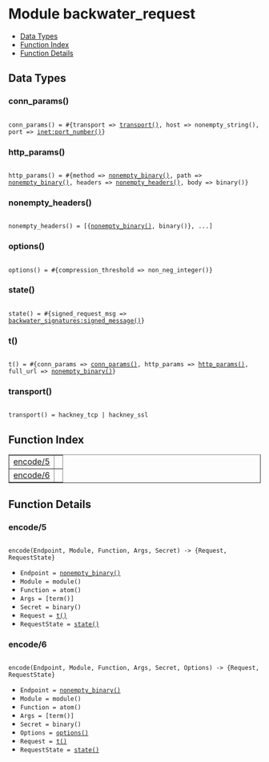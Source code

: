 

# Module backwater_request #
* [Data Types](#types)
* [Function Index](#index)
* [Function Details](#functions)

<a name="types"></a>

## Data Types ##




### <a name="type-conn_params">conn_params()</a> ###


<pre><code>
conn_params() = #{transport =&gt; <a href="#type-transport">transport()</a>, host =&gt; nonempty_string(), port =&gt; <a href="inet.md#type-port_number">inet:port_number()</a>}
</code></pre>




### <a name="type-http_params">http_params()</a> ###


<pre><code>
http_params() = #{method =&gt; <a href="#type-nonempty_binary">nonempty_binary()</a>, path =&gt; <a href="#type-nonempty_binary">nonempty_binary()</a>, headers =&gt; <a href="#type-nonempty_headers">nonempty_headers()</a>, body =&gt; binary()}
</code></pre>




### <a name="type-nonempty_headers">nonempty_headers()</a> ###


<pre><code>
nonempty_headers() = [{<a href="#type-nonempty_binary">nonempty_binary()</a>, binary()}, ...]
</code></pre>




### <a name="type-options">options()</a> ###


<pre><code>
options() = #{compression_threshold =&gt; non_neg_integer()}
</code></pre>




### <a name="type-state">state()</a> ###


<pre><code>
state() = #{signed_request_msg =&gt; <a href="backwater_signatures.md#type-signed_message">backwater_signatures:signed_message()</a>}
</code></pre>




### <a name="type-t">t()</a> ###


<pre><code>
t() = #{conn_params =&gt; <a href="#type-conn_params">conn_params()</a>, http_params =&gt; <a href="#type-http_params">http_params()</a>, full_url =&gt; <a href="#type-nonempty_binary">nonempty_binary()</a>}
</code></pre>




### <a name="type-transport">transport()</a> ###


<pre><code>
transport() = hackney_tcp | hackney_ssl
</code></pre>

<a name="index"></a>

## Function Index ##


<table width="100%" border="1" cellspacing="0" cellpadding="2" summary="function index"><tr><td valign="top"><a href="#encode-5">encode/5</a></td><td></td></tr><tr><td valign="top"><a href="#encode-6">encode/6</a></td><td></td></tr></table>


<a name="functions"></a>

## Function Details ##

<a name="encode-5"></a>

### encode/5 ###

<pre><code>
encode(Endpoint, Module, Function, Args, Secret) -&gt; {Request, RequestState}
</code></pre>

<ul class="definitions"><li><code>Endpoint = <a href="#type-nonempty_binary">nonempty_binary()</a></code></li><li><code>Module = module()</code></li><li><code>Function = atom()</code></li><li><code>Args = [term()]</code></li><li><code>Secret = binary()</code></li><li><code>Request = <a href="#type-t">t()</a></code></li><li><code>RequestState = <a href="#type-state">state()</a></code></li></ul>

<a name="encode-6"></a>

### encode/6 ###

<pre><code>
encode(Endpoint, Module, Function, Args, Secret, Options) -&gt; {Request, RequestState}
</code></pre>

<ul class="definitions"><li><code>Endpoint = <a href="#type-nonempty_binary">nonempty_binary()</a></code></li><li><code>Module = module()</code></li><li><code>Function = atom()</code></li><li><code>Args = [term()]</code></li><li><code>Secret = binary()</code></li><li><code>Options = <a href="#type-options">options()</a></code></li><li><code>Request = <a href="#type-t">t()</a></code></li><li><code>RequestState = <a href="#type-state">state()</a></code></li></ul>

